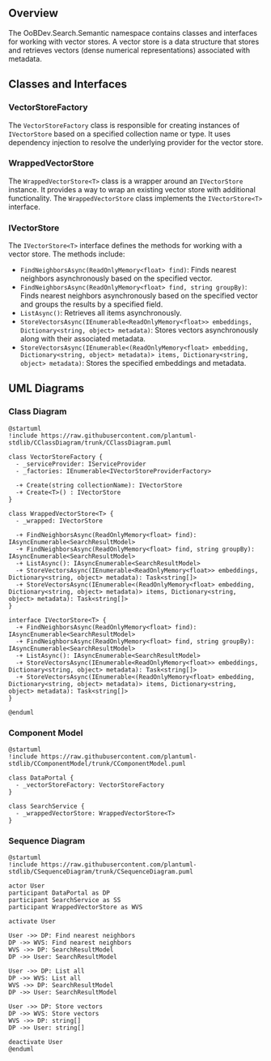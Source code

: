 ## Overview
The OoBDev.Search.Semantic namespace contains classes and interfaces for working with vector stores. A vector store is a data structure that stores and retrieves vectors (dense numerical representations) associated with metadata.

## Classes and Interfaces
### VectorStoreFactory
The `VectorStoreFactory` class is responsible for creating instances of `IVectorStore` based on a specified collection name or type. It uses dependency injection to resolve the underlying provider for the vector store.

### WrappedVectorStore
The `WrappedVectorStore<T>` class is a wrapper around an `IVectorStore` instance. It provides a way to wrap an existing vector store with additional functionality. The `WrappedVectorStore` class implements the `IVectorStore<T>` interface.

### IVectorStore
The `IVectorStore<T>` interface defines the methods for working with a vector store. The methods include:

* `FindNeighborsAsync(ReadOnlyMemory<float> find)`: Finds nearest neighbors asynchronously based on the specified vector.
* `FindNeighborsAsync(ReadOnlyMemory<float> find, string groupBy)`: Finds nearest neighbors asynchronously based on the specified vector and groups the results by a specified field.
* `ListAsync()`: Retrieves all items asynchronously.
* `StoreVectorsAsync(IEnumerable<ReadOnlyMemory<float>> embeddings, Dictionary<string, object> metadata)`: Stores vectors asynchronously along with their associated metadata.
* `StoreVectorsAsync(IEnumerable<(ReadOnlyMemory<float> embedding, Dictionary<string, object> metadata)> items, Dictionary<string, object> metadata)`: Stores the specified embeddings and metadata.

## UML Diagrams

### Class Diagram
```plantuml
@startuml
!include https://raw.githubusercontent.com/plantuml-stdlib/CClassDiagram/trunk/CClassDiagram.puml

class VectorStoreFactory {
  - _serviceProvider: IServiceProvider
  - _factories: IEnumerable<IVectorStoreProviderFactory>

  -+ Create(string collectionName): IVectorStore
  -+ Create<T>() : IVectorStore
}

class WrappedVectorStore<T> {
  - _wrapped: IVectorStore

  -+ FindNeighborsAsync(ReadOnlyMemory<float> find): IAsyncEnumerable<SearchResultModel>
  -+ FindNeighborsAsync(ReadOnlyMemory<float> find, string groupBy): IAsyncEnumerable<SearchResultModel>
  -+ ListAsync(): IAsyncEnumerable<SearchResultModel>
  -+ StoreVectorsAsync(IEnumerable<ReadOnlyMemory<float>> embeddings, Dictionary<string, object> metadata): Task<string[]>
  -+ StoreVectorsAsync(IEnumerable<(ReadOnlyMemory<float> embedding, Dictionary<string, object> metadata)> items, Dictionary<string, object> metadata): Task<string[]>
}

interface IVectorStore<T> {
  -+ FindNeighborsAsync(ReadOnlyMemory<float> find): IAsyncEnumerable<SearchResultModel>
  -+ FindNeighborsAsync(ReadOnlyMemory<float> find, string groupBy): IAsyncEnumerable<SearchResultModel>
  -+ ListAsync(): IAsyncEnumerable<SearchResultModel>
  -+ StoreVectorsAsync(IEnumerable<ReadOnlyMemory<float>> embeddings, Dictionary<string, object> metadata): Task<string[]>
  -+ StoreVectorsAsync(IEnumerable<(ReadOnlyMemory<float> embedding, Dictionary<string, object> metadata)> items, Dictionary<string, object> metadata): Task<string[]>
}

@enduml
```

### Component Model
```plantuml
@startuml
!include https://raw.githubusercontent.com/plantuml-stdlib/CComponentModel/trunk/CComponentModel.puml

class DataPortal {
  - _vectorStoreFactory: VectorStoreFactory
}

class SearchService {
  - _wrappedVectorStore: WrappedVectorStore<T>
}
```

### Sequence Diagram
```plantuml
@startuml
!include https://raw.githubusercontent.com/plantuml-stdlib/CSequenceDiagram/trunk/CSequenceDiagram.puml

actor User
participant DataPortal as DP
participant SearchService as SS
participant WrappedVectorStore as WVS

activate User

User ->> DP: Find nearest neighbors
DP ->> WVS: Find nearest neighbors
WVS ->> DP: SearchResultModel
DP ->> User: SearchResultModel

User ->> DP: List all
DP ->> WVS: List all
WVS ->> DP: SearchResultModel
DP ->> User: SearchResultModel

User ->> DP: Store vectors
DP ->> WVS: Store vectors
WVS ->> DP: string[]
DP ->> User: string[]

deactivate User
@enduml
```